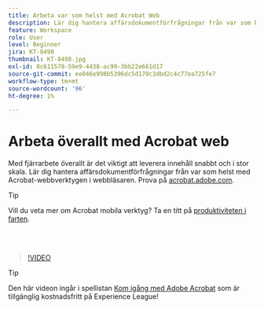 ```yaml
---
title: Arbeta var som helst med Acrobat Web
description: Lär dig hantera affärsdokumentförfrågningar från var som helst med Acrobat-webbverktygen i din webbläsare
feature: Workspace
role: User
level: Beginner
jira: KT-8498
thumbnail: KT-8498.jpg
exl-id: 8c611578-59e9-4438-ac99-3bb22e661d17
source-git-commit: ee046e998b5396dc5d170c3dbd2c4c77ea725fe7
workflow-type: tm+mt
source-wordcount: '96'
ht-degree: 1%

---
```


# Arbeta överallt med Acrobat web

Med fjärrarbete överallt är det viktigt att leverera innehåll snabbt och i stor skala. Lär dig hantera affärsdokumentförfrågningar från var som helst med Acrobat-webbverktygen i webbläsaren. Prova på [acrobat.adobe.com](https://acrobat.adobe.com/se/sv).

>[!TIP]
>
>Vill du veta mer om Acrobat mobila verktyg? Ta en titt på [produktiviteten i farten](productivity.md).

<br> 

>[!VIDEO](https://video.tv.adobe.com/v/337436?enablevpops&quality=12&learn=on&hidetitle=true)

>[!TIP]
>
>Den här videon ingår i spellistan [Kom igång med Adobe Acrobat](https://experienceleague.adobe.com/en/playlists/acrobat-get-started-business-users) som är tillgänglig kostnadsfritt på Experience League!
